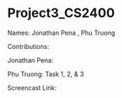 # Project3_CS2400

Names: Jonathan Pena , Phu Truong

Contributions:

Jonathan Pena:

Phu Truong: Task 1, 2, & 3

Screencast Link:
